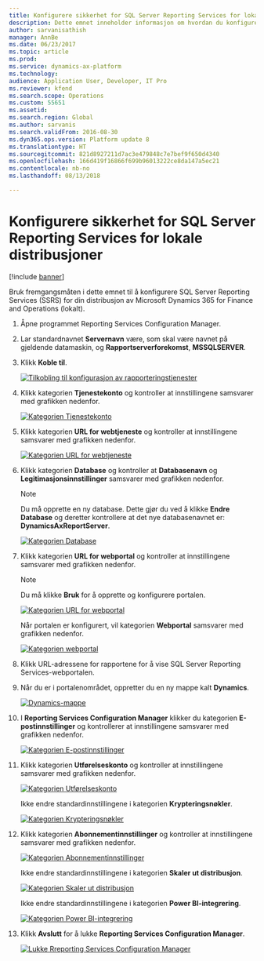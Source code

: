```yaml
---
title: Konfigurere sikkerhet for SQL Server Reporting Services for lokale distribusjoner
description: Dette emnet inneholder informasjon om hvordan du konfigurerer SQL Server Reporting Services (SSRS) for en lokal distribusjon.
author: sarvanisathish
manager: AnnBe
ms.date: 06/23/2017
ms.topic: article
ms.prod: 
ms.service: dynamics-ax-platform
ms.technology: 
audience: Application User, Developer, IT Pro
ms.reviewer: kfend
ms.search.scope: Operations
ms.custom: 55651
ms.assetid: 
ms.search.region: Global
ms.author: sarvanis
ms.search.validFrom: 2016-08-30
ms.dyn365.ops.version: Platform update 8
ms.translationtype: HT
ms.sourcegitcommit: 821d8927211d7ac3e479848c7e7bef9f650d4340
ms.openlocfilehash: 166d419f16866f699b96013222ce8da147a5ec21
ms.contentlocale: nb-no
ms.lasthandoff: 08/13/2018

---
```

# <a name="configure-sql-server-reporting-services-for-on-premises-deployments"></a>Konfigurere sikkerhet for SQL Server Reporting Services for lokale distribusjoner

[!include [banner](../includes/banner.md)]

Bruk fremgangsmåten i dette emnet til å konfigurere SQL Server Reporting Services (SSRS) for din distribusjon av Microsoft Dynamics 365 for Finance and Operations (lokalt).

1. Åpne programmet Reporting Services Configuration Manager.
2. Lar standardnavnet **Servernavn** være, som skal være navnet på gjeldende datamaskin, og **Rapportserverforekomst**, **MSSQLSERVER**.
3. Klikk **Koble til**.

    [![Tilkobling til konfigurasjon av rapporteringstjenester](./media/ssrs-config-manager-01.png)](./media/ssrs-config-manager-01.png)

4. Klikk kategorien **Tjenestekonto** og kontroller at innstillingene samsvarer med grafikken nedenfor.

    [![Kategorien Tjenestekonto](./media/ssrs-config-manager-02.png)](./media/ssrs-config-manager-02.png)

5. Klikk kategorien **URL for webtjeneste** og kontroller at innstillingene samsvarer med grafikken nedenfor.

    [![Kategorien URL for webtjeneste](./media/ssrs-config-manager-03.png)](./media/ssrs-config-manager-03.png)

6. Klikk kategorien **Database** og kontroller at **Databasenavn** og **Legitimasjonsinnstillinger** samsvarer med grafikken nedenfor.

    > [!NOTE]
    > Du må opprette en ny database. Dette gjør du ved å klikke **Endre Database** og deretter kontrollere at det nye databasenavnet er: **DynamicsAxReportServer**.

    [![Kategorien Database](./media/ssrs-config-manager-04.png)](./media/ssrs-config-manager-04.png)

7. Klikk kategorien **URL for webportal** og kontroller at innstillingene samsvarer med grafikken nedenfor.

    > [!NOTE]
    > Du må klikke **Bruk** for å opprette og konfigurere portalen.

    [![Kategorien URL for webportal](./media/ssrs-config-manager-05.png)](./media/ssrs-config-manager-05.png)

    Når portalen er konfigurert, vil kategorien **Webportal** samsvarer med grafikken nedenfor.

    [![Kategorien webportal](./media/ssrs-config-manager-06.png)](./media/ssrs-config-manager-06.png)

8. Klikk URL-adressene for rapportene for å vise SQL Server Reporting Services-webportalen.
9. Når du er i portalenområdet, oppretter du en ny mappe kalt **Dynamics**.

    [![Dynamics-mappe](./media/ssrs-config-manager-07.png)](./media/ssrs-config-manager-07.png)

10. I **Reporting Services Configuration Manager** klikker du kategorien **E-postinnstillinger** og kontrollerer at innstillingene samsvarer med grafikken nedenfor.

    [![Kategorien E-postinnstillinger](./media/ssrs-config-manager-08.png)](./media/ssrs-config-manager-08.png)

11. Klikk kategorien **Utførelseskonto** og kontroller at innstillingene samsvarer med grafikken nedenfor.

    [![Kategorien Utførelseskonto](./media/ssrs-config-manager-09.png)](./media/ssrs-config-manager-09.png)

    Ikke endre standardinnstillingene i kategorien **Krypteringsnøkler**.

    [![Kategorien Krypteringsnøkler](./media/ssrs-config-manager-10.png)](./media/ssrs-config-manager-10.png)

12. Klikk kategorien **Abonnementinnstillinger** og kontroller at innstillingene samsvarer med grafikken nedenfor.

    [![Kategorien Abonnementinnstillinger](./media/ssrs-config-manager-11.png)](./media/ssrs-config-manager-11.png)

    Ikke endre standardinnstillingene i kategorien **Skaler ut distribusjon**.

    [![Kategorien Skaler ut distribusjon](./media/ssrs-config-manager-12.png)](./media/ssrs-config-manager-12.png)

    Ikke endre standardinnstillingene i kategorien **Power BI-integrering**.

    [![Kategorien Power BI-integrering](./media/ssrs-config-manager-13.png)](./media/ssrs-config-manager-13.png)

13. Klikk **Avslutt** for å lukke **Reporting Services Configuration Manager**.

    [![Lukke Rreporting Services Configuration Manager](./media/ssrs-config-manager-14.png)](./media/ssrs-config-manager-14.png)

